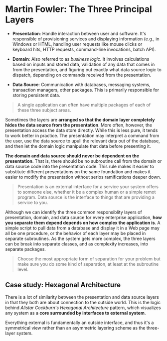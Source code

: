 # Martin Fowler: The Three Principal Layers

* **Presentation**: Handle interaction between user and software. It's responsible of provisioning services and displaying information (e.g., in Windows or HTML, handling user requests like mouse clicks or keyboard hits, HTTP requests, command-line invocations, batch API).

* **Domain**: Also referred to as *business logic*. It involves calculations based on inputs and stored data, validation of any data that comes in from the presentation, and figuring out exactly what data source logic to dispatch, depending on commands received from the presentation.

* **Data Source**: Communication with databases, messaging systems, transaction managers, other packages. This is primarily responsible for storing persistent data.

> A single application can often have multiple packages of each of these three subject areas.

Sometimes the layers are **arranged so that the domain layer completely hides the data source from the presentation**. More often, however, the presentation access the data store directly. While this is less pure, it tends to work better in practice. The presentation may interpret a command from the user, use the data source to upull the relevant data out of the database, and then let the domain logic manipulate that data before presenting it.

**The domain and data source should never be dependent on the presentation**. That is, there should be no subroutine call from the domain or data source code into the presentation code. This rule makes it easier to substitute different presentations on the same foundation and makes it easier to modify the presentation without serios ramifications deeper down.

> Presentation is an external interface for a service your system offers to someone else, whether it be a complex human or a simple remot program. Data source is the interface to things that are providing a service to you.

Although we can identify the three common responsiblity layers of presentation, domain, and data source for every enterprise application, **how you separate them depend depends on how complex the application is**. A simple script to pull data from a database and display it in a Web page may all be one procedure, or the behavior of each layer may be placed in separate subroutines. As the system gets more complex, the three layers can be break into separate classes, and as complexity increases, into separate packages.

> Choose the most appropriate form of separation for your problem but make sure you do some kind of separation, at least at the subroutine level.

## Case study: Hexagonal Architecture

There is a lot of similarity between the presentation and data source layers in that they both are about connection to the outside world. This is the logic behind *Alistar Cockburn's Hexagonal Architecture* pattern, which visualizes any system as a **core surrounded by interfaces to external system**.

Everything external is fundamentally an outside interface, and thus it's a symmetrical view rather than an asymmetric layering scheme as the three-layer system.
